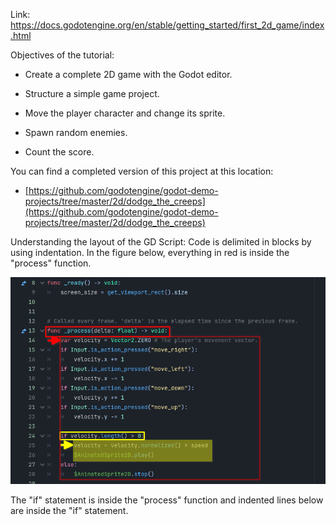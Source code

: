 Link: https://docs.godotengine.org/en/stable/getting_started/first_2d_game/index.html

Objectives of the tutorial:

- Create a complete 2D game with the Godot editor.
    
- Structure a simple game project.
    
- Move the player character and change its sprite.
    
- Spawn random enemies.
    
- Count the score.

You can find a completed version of this project at this location:

- [https://github.com/godotengine/godot-demo-projects/tree/master/2d/dodge_the_creeps](https://github.com/godotengine/godot-demo-projects/tree/master/2d/dodge_the_creeps)

Understanding the layout of the GD Script:
Code is delimited in blocks by using indentation. 
In the figure below, everything in red is inside the "process" function.

![[Screenshot_20250205_111534.png]](https://github.com/jwoods4815/ClassNotes-LCATC/blob/main/Game%20Design%20Class/Screenshot_20250205_111534.png?raw=true)

The "if" statement is inside the "process" function and indented lines below are inside the "if" statement.

